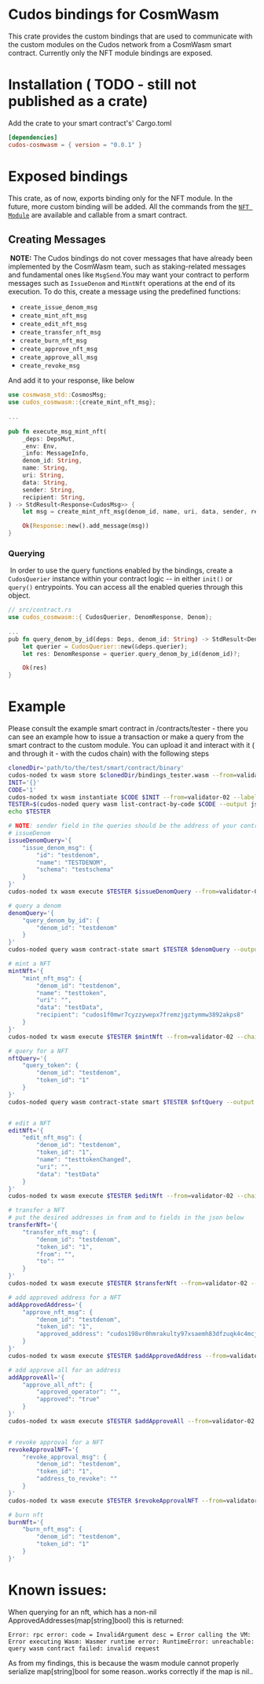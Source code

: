  # Cudos bindings for CosmWasm

 This crate provides the custom bindings that are used to communicate with the custom modules on the Cudos network from a CosmWasm smart contract.
 Currently only the NFT module bindings are exposed.

 # Installation ( TODO - still not published as a crate)
 Add the crate to your smart contract's' Cargo.toml
 ```toml
[dependencies]
cudos-cosmwasm = { version = "0.0.1" }
```

 # Exposed bindings
 This crate, as of now, exports binding only for the NFT module. In the future, more custom binding will be added.
 All the commands from the [`NFT Module`](https://github.com/CudoVentures/cudos-node#the-following-commands-are-available-click-on-them-for-further-info) are available and callable from a smart contract. 

## Creating Messages
​
**NOTE:** The Cudos bindings do not cover messages that have already been implemented by the CosmWasm team, such as staking-related messages and fundamental ones like `MsgSend`.
​
You may want your contract to perform messages such as `IssueDenom` and `MintNft` operations at the end of its execution. To do this, create a message using the predefined functions:
​
- `create_issue_denom_msg`
- `create_mint_nft_msg`
- `create_edit_nft_msg`
- `create_transfer_nft_msg`
- `create_burn_nft_msg`
- `create_approve_nft_msg`
- `create_approve_all_msg`
- `create_revoke_msg`

And add it to your response, like below
​
```rust
use cosmwasm_std::CosmosMsg;
use cudos_cosmwasm::{create_mint_nft_msg};
​
...
​
pub fn execute_msg_mint_nft(
    _deps: DepsMut,
    _env: Env,
    _info: MessageInfo,
    denom_id: String,
    name: String,
    uri: String,
    data: String,
    sender: String,
    recipient: String,
) -> StdResult<Response<CudosMsg>> {
    let msg = create_mint_nft_msg(denom_id, name, uri, data, sender, recipient);

    Ok(Response::new().add_message(msg))
}
```

### Querying
​
In order to use the query functions enabled by the bindings, create a `CudosQuerier` instance within your contract logic -- in either `init()` or `query()` entrypoints. You can access all the enabled queries through this object.
​
```rust
// src/contract.rs
use cudos_cosmwasm::{ CudosQuerier, DenomResponse, Denom};
​
...
​pub fn query_denom_by_id(deps: Deps, denom_id: String) -> StdResult<DenomResponse> {
    let querier = CudosQuerier::new(&deps.querier);
    let res: DenomResponse = querier.query_denom_by_id(denom_id)?;

    Ok(res)
}

```

# Example

Please consult the example smart contract in /contracts/tester - there you can see an example how to issue a transaction or make a query from the smart contract to the custom module.
You can upload it and interact with it ( and through it - with the cudos chain) with the following steps

```bash
clonedDir='path/to/the/test/smart/contract/binary'
cudos-noded tx wasm store $clonedDir/bindings_tester.wasm --from=validator-02 --chain-id=cudos-network --gas=auto -y
INIT='{}'
CODE='1' 
cudos-noded tx wasm instantiate $CODE $INIT --from=validator-02 --label="tester" --chain-id=cudos-network --gas=auto -y
TESTER=$(cudos-noded query wasm list-contract-by-code $CODE --output json | jq -r '.contracts[-1]')
echo $TESTER

# NOTE: sender field in the queries should be the address of your contract, in this case - $TESTER
# issueDenom
issueDenomQuery='{
    "issue_denom_msg": {
        "id": "testdenom",
        "name": "TESTDENOM",
        "schema": "testschema"
    }
}'
cudos-noded tx wasm execute $TESTER $issueDenomQuery --from=validator-02 --chain-id=cudos-network --gas=auto -y 

# query a denom
denomQuery='{
    "query_denom_by_id": {
        "denom_id": "testdenom"
    }
}'
cudos-noded query wasm contract-state smart $TESTER $denomQuery --output json

# mint a NFT
mintNft='{
    "mint_nft_msg": {
        "denom_id": "testdenom",
        "name": "testtoken",
        "uri": "",
        "data": "testData",
        "recipient": "cudos1f0mwr7cyzzywepx7fremzjgztymmw3892akps8"
    }
}'
cudos-noded tx wasm execute $TESTER $mintNft --from=validator-02 --chain-id=cudos-network --gas=auto -y 

# query for a NFT
nftQuery='{
    "query_token": {
        "denom_id": "testdenom",
        "token_id": "1"
    }
}'
cudos-noded query wasm contract-state smart $TESTER $nftQuery --output json


# edit a NFT
editNft='{
    "edit_nft_msg": {
        "denom_id": "testdenom",
        "token_id": "1",
        "name": "testtokenChanged",
        "uri": "",
        "data": "testData"
    }
}'
cudos-noded tx wasm execute $TESTER $editNft --from=validator-02 --chain-id=cudos-network --gas=auto -y 

# transfer a NFT
# put the desired addresses in from and to fields in the json below
transferNft='{
    "transfer_nft_msg": {
        "denom_id": "testdenom",
        "token_id": "1",
        "from": "",
        "to": ""
    }
}'
cudos-noded tx wasm execute $TESTER $transferNft --from=validator-02 --chain-id=cudos-network --gas=auto -y 

# add approved address for a NFT
addApprovedAddress='{
    "approve_nft_msg": {
        "denom_id": "testdenom",
        "token_id": "1",
        "approved_address": "cudos198vr0hmrakulty97xsaemh83dfzuqk4c4mcjj8"
    }
}'
cudos-noded tx wasm execute $TESTER $addApprovedAddress --from=validator-02 --chain-id=cudos-network --gas=auto -y 

# add approve all for an address
addApproveAll='{
    "approve_all_nft": {
        "approved_operator": "",
        "approved": "true"
    }
}'
cudos-noded tx wasm execute $TESTER $addApproveAll --from=validator-02 --chain-id=cudos-network --gas=auto -y 


# revoke approval for a NFT
revokeApprovalNFT='{
    "revoke_approval_msg": {
        "denom_id": "testdenom",
        "token_id": "1",
        "address_to_revoke": ""
    }
}'
cudos-noded tx wasm execute $TESTER $revokeApprovalNFT --from=validator-02 --chain-id=cudos-network --gas=auto -y 

# burn nft
burnNft='{
    "burn_nft_msg": {
        "denom_id": "testdenom",
        "token_id": "1"
    }
}'

```
# Known issues:
When querying for an nft, which has a non-nil ApprovedAddresses(map[string]bool) this is returned:
```
Error: rpc error: code = InvalidArgument desc = Error calling the VM: Error executing Wasm: Wasmer runtime error: RuntimeError: unreachable: query wasm contract failed: invalid request
```
As from my findings, this is because the wasm module cannot properly serialize map[string]bool for some reason..works correctly if the map is nil..